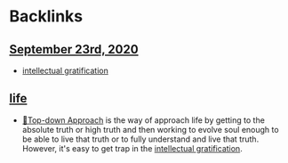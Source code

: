 
# Backlinks
## [September 23rd, 2020](<September 23rd, 2020.md>)
- [intellectual gratification](<intellectual gratification.md>)

## [life](<life.md>)
- [🌲Top-down Approach](<🌲Top-down Approach.md>) is the way of approach life by getting to the absolute truth or high truth and then working to evolve soul enough to be able to live that truth or to fully understand and live that truth. However, it's easy to get trap in the [intellectual gratification](<intellectual gratification.md>).

